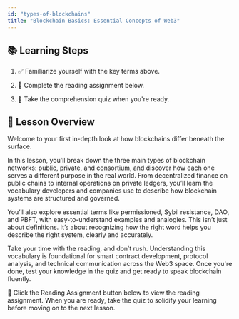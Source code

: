 ```yaml
---
id: "types-of-blockchains"
title: "Blockchain Basics: Essential Concepts of Web3"
---
```


## 📚 Learning Steps

1. ✅ Familiarize yourself with the key terms above.

2. 📖 Complete the reading assignment below.

3. 📝 Take the comprehension quiz when you're ready.

## 🧭 Lesson Overview

Welcome to your first in-depth look at how blockchains differ beneath the surface.

In this lesson, you’ll break down the three main types of blockchain networks: public, private, and consortium, and discover how each one serves a different purpose in the real world. From decentralized finance on public chains to internal operations on private ledgers, you’ll learn the vocabulary developers and companies use to describe how blockchain systems are structured and governed.

You’ll also explore essential terms like permissioned, Sybil resistance, DAO, and PBFT, with easy-to-understand examples and analogies. This isn’t just about definitions. It’s about recognizing how the right word helps you describe the right system, clearly and accurately.

Take your time with the reading, and don’t rush. Understanding this vocabulary is foundational for smart contract development, protocol analysis, and technical communication across the Web3 space. Once you're done, test your knowledge in the quiz and get ready to speak blockchain fluently.

📘 Click the Reading Assignment button below to view the reading assignment. When you are ready, take the quiz to solidify your learning before moving on to the next lesson.